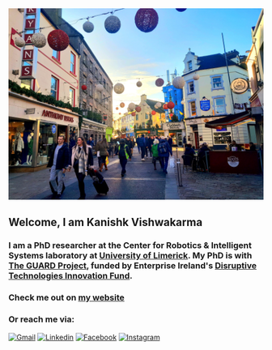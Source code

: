 <img src="Galway.jpeg" width="2500px">

## Welcome, I am Kanishk Vishwakarma


### I am a PhD researcher at the Center for Robotics & Intelligent Systems laboratory at [University of Limerick](https://www.ul.ie/). My PhD is with [The GUARD Project](https://theguardproject.com/), funded by Enterprise Ireland's [Disruptive Technologies Innovation Fund](https://enterprise.gov.ie/en/what-we-do/innovation-research-development/disruptive-technologies-innovation-fund/).

### Check me out on [my website](http://kanishkanarch.github.io/)

### Or reach me via:

[![Gmail](https://img.shields.io/badge/Gmail-D14836?style=for-the-badge&logo=gmail&logoColor=white)](mailto:kanishkanarch@gmail.com)
[![Linkedin](https://img.shields.io/badge/LinkedIn-0077B5?style=for-the-badge&logo=linkedin&logoColor=white)](https://www.linkedin.com/in/kanishkanarch/)
[![Facebook](https://img.shields.io/badge/Facebook-1877F2?style=for-the-badge&logo=facebook&logoColor=white)](https://www.facebook.com/kanishkanarch)
[![Instagram](https://img.shields.io/badge/Instagram-E4405F?style=for-the-badge&logo=instagram&logoColor=white)](https://www.instagram.com/kanishkanarch)
